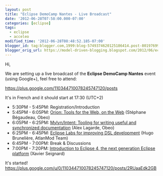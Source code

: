 ```yaml
---
layout: post
title: "Eclipse DemoCamp Nantes - Live Broadcast"
date: '2012-06-28T07:58:00.000-07:00'
categories: [eclipse]
tags:
  - eclipse
  - acceleo
modified_time: '2012-06-28T08:48:52.185-07:00'
blogger_id: tag:blogger.com,1999:blog-5749374620125186414.post-8019769909912290843
blogger_orig_url: https://model-driven-blogging.blogspot.com/2012/06/eclipse-democamp-nantes-live-broadcast.html
---
```


Hi,

We are setting up a live broadcast of the **Eclipse DemoCamp Nantes** event (using Google+), feel free to attend:

https://plus.google.com/110344710078245747120/posts

It's in French and it should start at 17:30 (UTC+2)

- 5:30PM - 5:45PM: Registration/Introduction
- 5:45PM - 6:05PM: [Orion: Tools for the Web, on the Web](https://www.eclipse.dev/orion) (Stéphane Bégaudeau, Obeo)
- 6:05PM - 6:25PM: [Mylyn/Intent: Tooling for writing useful and synchronized documentation](https://wiki.eclipse.org/Intent) (Alex Lagarde, Obeo)
- 6:25PM - 6:45PM: [Eclipse Labs for improving DSL development](https://code.google.com/a/eclipselabs.org/hosting/search?q=label%3aModeling) (Hugo Brunelière, AtlanMod Team)
- 6:45PM - 7:00PM: Break & Discussions
- 7:00PM - 7:20PM: [Introduction to Eclipse 4, the next generation Eclipse platform](https://www.eclipse.dev/eclipse4) (Xavier Seignard)

It's started! https://plus.google.com/u/0/110344710078245747120/posts/2RUaaEdk2GB

